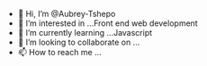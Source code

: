 - 👋 Hi, I’m @Aubrey-Tshepo
- 👀 I’m interested in ...Front end web development
- 🌱 I’m currently learning ...Javascript
- 💞️ I’m looking to collaborate on ...
- 📫 How to reach me ...

<!---
Aubrey-Tshepo/Aubrey-Tshepo is a ✨ special ✨ repository because its `README.md` (this file) appears on your GitHub profile.
You can click the Preview link to take a look at your changes.
--->
